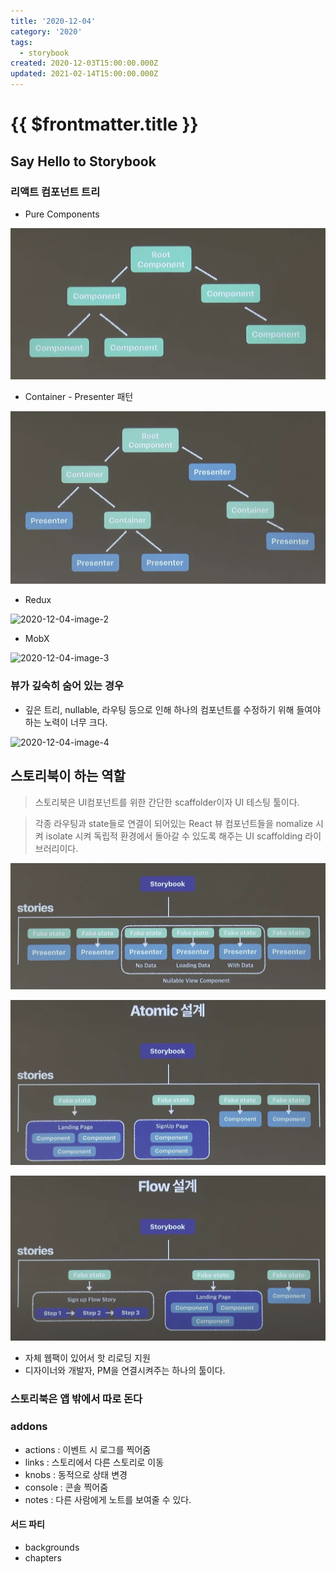 ```yaml
---
title: '2020-12-04'
category: '2020'
tags:
  - storybook
created: 2020-12-03T15:00:00.000Z
updated: 2021-02-14T15:00:00.000Z
---
```


# {{ $frontmatter.title }}

## Say Hello to Storybook

### 리액트 컴포넌트 트리

- Pure Components

![2020-12-04-image-0](./images/2020-12-04-image-0.png)

- Container - Presenter 패턴

![2020-12-04-image-1](./images/2020-12-04-image-1.png)

- Redux

![2020-12-04-image-2](./images/2020-12-04-image-2.png)

- MobX

![2020-12-04-image-3](./images/2020-12-04-image-3.png)

### 뷰가 깊숙히 숨어 있는 경우

- 깊은 트리, nullable, 라우팅 등으로 인해 하나의 컴포넌트를 수정하기 위해 들여야하는 노력이 너무 크다.

![2020-12-04-image-4](./images/2020-12-04-image-4.png)

## 스토리북이 하는 역할

> 스토리북은 UI컴포넌트를 위한 간단한 scaffolder이자 UI 테스팅 툴이다.

> 각종 라우팅과 state들로 연결이 되어있는 React 뷰 컴포넌트들을 nomalize 시켜 isolate 시켜 독립적 환경에서 돌아갈 수 있도록 해주는 UI scaffolding 라이브러리이다.

![2020-12-04-image-5](./images/2020-12-04-image-5.png)

![2020-12-04-image-6](./images/2020-12-04-image-6.png)

![2020-12-04-image-7](./images/2020-12-04-image-7.png)

- 자체 웹팩이 있어서 핫 리로딩 지원
- 디자이너와 개발자, PM을 연결시켜주는 하나의 툴이다.

### 스토리북은 앱 밖에서 따로 돈다

### addons

- actions : 이벤트 시 로그를 찍어줌
- links : 스토리에서 다른 스토리로 이동
- knobs : 동적으로 상태 변경
- console : 콘솔 찍어줌
- notes : 다른 사람에게 노트를 보여줄 수 있다.

#### 서드 파티

- backgrounds
- chapters
